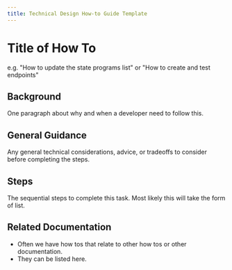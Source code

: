 ```yaml
---
title: Technical Design How-to Guide Template
---
```


# Title of How To
e.g. "How to update the state programs list" or "How to create and test endpoints"

## Background
One paragraph about why and when a developer need to follow this.

## General Guidance
Any general technical considerations, advice, or tradeoffs to consider before completing the steps.

## Steps
The sequential steps to complete this task. Most likely this will take the form of list.

## Related Documentation
- Often we have how tos that relate to other how tos or other documentation.
- They can be listed here.